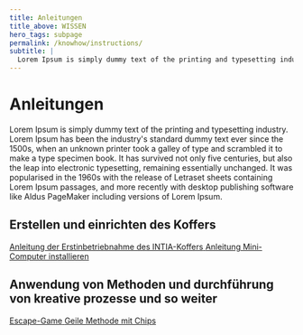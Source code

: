 ```yaml
---
title: Anleitungen
title_above: WISSEN
hero_tags: subpage
permalink: /knowhow/instructions/
subtitle: |
  Lorem Ipsum is simply dummy text of the printing and typesetting industry. Lorem Ipsum has been the industry's standard dummy text ever since the 1500s, when an unknown printer took a galley of type and scrambled it to make a type specimen book. It has survived not only five centuries, but also the leap into electronic typesetting, remaining essentially unchanged. It was popularised in the 1960s with the release of Letraset sheets containing Lorem Ipsum passages, and more recently with desktop publishing software like Aldus PageMaker including versions of Lorem Ipsum.
---
```


# Anleitungen

Lorem Ipsum is simply dummy text of the printing and typesetting industry. Lorem Ipsum has been the industry's standard dummy text ever since the 1500s, when an unknown printer took a galley of type and scrambled it to make a type specimen book. It has survived not only five centuries, but also the leap into electronic typesetting, remaining essentially unchanged. It was popularised in the 1960s with the release of Letraset sheets containing Lorem Ipsum passages, and more recently with desktop publishing software like Aldus PageMaker including versions of Lorem Ipsum.

## Erstellen und einrichten des Koffers

<a href='/knowhow/instructions/first_use' class='button is-dark is-rounded'>
      <span>Anleitung der Erstinbetriebnahme des INTIA-Koffers</span>
      <span class='icon is-small'>
        <i class='fas fa-chevron-right fa-xs'></i>
      </span>
</a>

<a href='/instructions/installation' class='button is-dark is-rounded'>
      <span>Anleitung Mini-Computer installieren</span>
      <span class='icon is-small'>
        <i class='fas fa-chevron-right fa-xs'></i>
      </span>
</a>

## Anwendung von Methoden und durchführung von kreative prozesse und so weiter

<a href='#' class='button is-dark is-rounded'>
      <span>Escape-Game</span>
      <span class='icon is-small'>
        <i class='fas fa-chevron-right fa-xs'></i>
      </span>
</a>

<a href='#' class='button is-dark is-rounded'>
      <span>Geile Methode mit Chips</span>
      <span class='icon is-small'>
        <i class='fas fa-chevron-right fa-xs'></i>
      </span>
</a>
